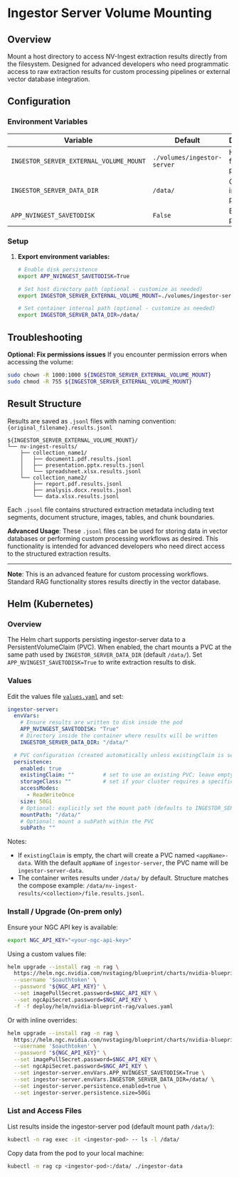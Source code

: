 # Ingestor Server Volume Mounting

## Overview

Mount a host directory to access NV-Ingest extraction results directly from the filesystem. Designed for advanced developers who need programmatic access to raw extraction results for custom processing pipelines or external vector database integration.

## Configuration

### Environment Variables

| Variable | Default | Description |
|----------|---------|-------------|
| `INGESTOR_SERVER_EXTERNAL_VOLUME_MOUNT` | `./volumes/ingestor-server` | Host filesystem path |
| `INGESTOR_SERVER_DATA_DIR` | `/data/` | Container internal path |
| `APP_NVINGEST_SAVETODISK` | `False` | Enable disk persistence |

### Setup

1. **Export environment variables:**
   ```bash
   # Enable disk persistence
   export APP_NVINGEST_SAVETODISK=True
   
   # Set host directory path (optional - customize as needed)
   export INGESTOR_SERVER_EXTERNAL_VOLUME_MOUNT=./volumes/ingestor-server
   
   # Set container internal path (optional - customize as needed)
   export INGESTOR_SERVER_DATA_DIR=/data/
   ```

## Troubleshooting

**Optional: Fix permissions issues**
If you encounter permission errors when accessing the volume:
```bash
sudo chown -R 1000:1000 ${INGESTOR_SERVER_EXTERNAL_VOLUME_MOUNT}
sudo chmod -R 755 ${INGESTOR_SERVER_EXTERNAL_VOLUME_MOUNT}
```

## Result Structure

Results are saved as `.jsonl` files with naming convention: `{original_filename}.results.jsonl`

```
${INGESTOR_SERVER_EXTERNAL_VOLUME_MOUNT}/
└── nv-ingest-results/
    ├── collection_name1/
    │   ├── document1.pdf.results.jsonl
    │   ├── presentation.pptx.results.jsonl
    │   └── spreadsheet.xlsx.results.jsonl
    └── collection_name2/
        ├── report.pdf.results.jsonl
        ├── analysis.docx.results.jsonl
        └── data.xlsx.results.jsonl
```

Each `.jsonl` file contains structured extraction metadata including text segments, document structure, images, tables, and chunk boundaries.

**Advanced Usage**: These `.jsonl` files can be used for storing data in vector databases or performing custom processing workflows as desired. This functionality is intended for advanced developers who need direct access to the structured extraction results.

---

**Note**: This is an advanced feature for custom processing workflows. Standard RAG functionality stores results directly in the vector database.

## Helm (Kubernetes)

### Overview

The Helm chart supports persisting ingestor-server data to a PersistentVolumeClaim (PVC). When enabled, the chart mounts a PVC at the same path used by `INGESTOR_SERVER_DATA_DIR` (default `/data/`). Set `APP_NVINGEST_SAVETODISK=True` to write extraction results to disk.

### Values

Edit the values file [`values.yaml`](../deploy/helm/nvidia-blueprint-rag/values.yaml) and set:

```yaml
ingestor-server:
  envVars:
    # Ensure results are written to disk inside the pod
    APP_NVINGEST_SAVETODISK: "True"
    # Directory inside the container where results will be written
    INGESTOR_SERVER_DATA_DIR: "/data/"

  # PVC configuration (created automatically unless existingClaim is set)
  persistence:
    enabled: true
    existingClaim: ""         # set to use an existing PVC; leave empty to create one
    storageClass: ""          # set if your cluster requires a specific class (e.g., "standard")
    accessModes:
      - ReadWriteOnce
    size: 50Gi
    # Optional: explicitly set the mount path (defaults to INGESTOR_SERVER_DATA_DIR)
    mountPath: "/data/"
    # Optional: mount a subPath within the PVC
    subPath: ""
```

Notes:

- If `existingClaim` is empty, the chart will create a PVC named `<appName>-data`. With the default `appName` of `ingestor-server`, the PVC name will be `ingestor-server-data`.
- The container writes results under `/data/` by default. Structure matches the compose example: `/data/nv-ingest-results/<collection>/file.results.jsonl`.

### Install / Upgrade (On-prem only)

Ensure your NGC API key is available:

```bash
export NGC_API_KEY="<your-ngc-api-key>"
```

Using a custom values file:

```bash
helm upgrade --install rag -n rag \
  https://helm.ngc.nvidia.com/nvstaging/blueprint/charts/nvidia-blueprint-rag-v2.3.0-rc2.2.tgz \
  --username '$oauthtoken' \
  --password "${NGC_API_KEY}" \
  --set imagePullSecret.password=$NGC_API_KEY \
  --set ngcApiSecret.password=$NGC_API_KEY \
  -f -f deploy/helm/nvidia-blueprint-rag/values.yaml
```

Or with inline overrides:

```bash
helm upgrade --install rag -n rag \
  https://helm.ngc.nvidia.com/nvstaging/blueprint/charts/nvidia-blueprint-rag-v2.3.0-rc2.2.tgz \
  --username '$oauthtoken' \
  --password "${NGC_API_KEY}" \
  --set imagePullSecret.password=$NGC_API_KEY \
  --set ngcApiSecret.password=$NGC_API_KEY \
  --set ingestor-server.envVars.APP_NVINGEST_SAVETODISK=True \
  --set ingestor-server.envVars.INGESTOR_SERVER_DATA_DIR=/data/ \
  --set ingestor-server.persistence.enabled=true \
  --set ingestor-server.persistence.size=50Gi
```

### List and Access Files

List results inside the ingestor-server pod (default mount path `/data/`):

```bash
kubectl -n rag exec -it <ingestor-pod> -- ls -l /data/
```

Copy data from the pod to your local machine:

```bash
kubectl -n rag cp <ingestor-pod>:/data/ ./ingestor-data
```